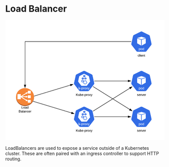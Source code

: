 # Load Balancer

[![service.png](service.png)](service.png)

LoadBalancers are used to expose a service outside of a Kubernetes cluster.
These are often paired with an ingress controller to support HTTP routing.
